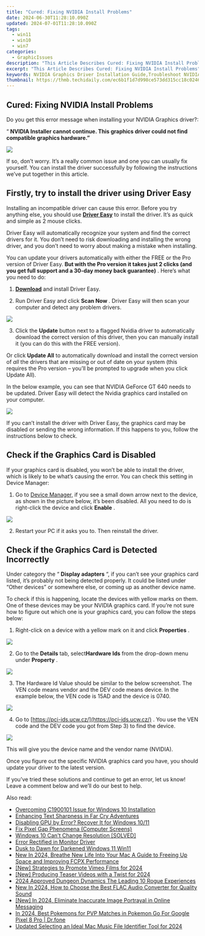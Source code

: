 ```yaml
---
title: "Cured: Fixing NVIDIA Install Problems"
date: 2024-06-30T11:28:10.090Z
updated: 2024-07-01T11:28:10.090Z
tags:
  - win11
  - win10
  - win7
categories:
  - GraphicIssues
description: "This Article Describes Cured: Fixing NVIDIA Install Problems"
excerpt: "This Article Describes Cured: Fixing NVIDIA Install Problems"
keywords: NVIDIA Graphics Driver Installation Guide,Troubleshoot NVIDIA Driver Install Errors,NVIDIA Driver Compatibility Tips,How to Fix NVIDIA Installation on PC,Resolve NVIDIA Driver Crashing Issues,NVIDIA Install Script Tutorial,Update NVIDIA Drivers on Linux Systems
thumbnail: https://thmb.techidaily.com/ec6b1f1d7d998ce573dd315cc18c0246f2fda616f5f88137d905e138146bac2b.jpg
---
```


## Cured: Fixing NVIDIA Install Problems

 Do you get this error message when installing your NVIDIA Graphics driver?:

“   **NVIDIA Installer cannot continue. This graphics driver could not find compatible graphics hardware.”**

![](https://images.drivereasy.com/wp-content/uploads/2019/08/image-608.png)

 If so, don’t worry. It’s a really common issue and one you can usually fix yourself. You can install the driver successfully by following the instructions we’ve put together in this article.

## Firstly, try to install the driver using Driver Easy

 Installing an incompatible driver can cause this error. Before you try anything else, you should use **[Driver Easy](https://tools.techidaily.com/drivereasy/download/)**  to install the driver.  It’s as quick and simple as 2 mouse clicks.

 Driver Easy will automatically recognize your system and find the correct drivers for it. You don’t need to risk downloading and installing the wrong driver, and you don’t need to worry about making a mistake when installing.

 You can update your drivers automatically with either the FREE or the Pro version of Driver Easy. **But with the Pro version it takes just 2 clicks (and you get full support and a 30-day money back guarantee)** . Here’s what you need to do:

 1) **[Download](https://tools.techidaily.com/drivereasy/download/)**   and install Driver Easy.

 2) Run Driver Easy and click **Scan Now** . Driver Easy will then scan your computer and detect any problem drivers.

![](https://images.drivereasy.com/wp-content/uploads/2019/08/image-606.png)

 3) Click the **Update** button next to a flagged Nvidia driver to automatically download the correct version of this driver, then you can manually install it (you can do this with the FREE version).

 Or click **Update All**  to automatically download and install the correct version of _all_   the drivers that are missing or out of date on your system (this requires the Pro version – you’ll be prompted to upgrade when you click Update All).

 In the below example, you can see that NVIDIA GeForce GT 640 needs to be updated. Driver Easy will detect the Nvidia graphics card installed on your computer.

![](https://images.drivereasy.com/wp-content/uploads/2019/08/image-607.png)

 If you can’t install the driver with Driver Easy, the graphics card may be disabled or sending the wrong information.  If this happens to you, follow the instructions below to check.

## **Check if the Graphics Card is Disabled**

 If your graphics card is disabled, you won’t be able to install the driver, which is likely to be what’s causing the error. You can check this setting in Device Manager:

 1) Go to [Device Manager,](https://tools.techidaily.com/drivereasy/download/)  if you see a small down arrow next to the device, as shown in the picture below, it’s been disabled. All you need to do is right-click the device and click **Enable** .

![](https://images.drivereasy.com/wp-content/uploads/2016/11/img_581c50591ccf5.png)

2) Restart your PC if it asks you to. Then reinstall the driver.

## **Check if the Graphics Card is Detected Incorrectly**

 Under category the “ **Display adapters**  “, if you can’t see your graphics card listed, it’s probably not being detected properly. It could be listed under “Other devices” or somewhere else, or coming up as another device name.

 To check if this is happening, locate the devices with yellow marks on them. One of these devices may be your NVIDIA graphics card. If you’re not sure how to figure out which one is your graphics card, you can follow the steps below:

 1) Right-click on a device with a yellow mark on it and click **Properties** .

![](https://images.drivereasy.com/wp-content/uploads/2016/11/img_581c568d597b7.png)

 2) Go to the **Details** tab, select**Hardware Ids** from the drop-down menu under **Property** .

![](https://images.drivereasy.com/wp-content/uploads/2016/07/img_5785de836c928.png)

 3) The Hardware Id Value should be similar to the below screenshot. The VEN code means vendor and the DEV code means device. In the example below, the VEN code is 15AD and the device is 0740.

![](https://images.drivereasy.com/wp-content/uploads/2016/07/img_5785df1376590.png)

 4) Go to [https://pci-ids.ucw.cz/](https://pci-ids.ucw.cz/) . You use the VEN code and the DEV code you got from Step 3) to find the device.

![](https://images.drivereasy.com/wp-content/uploads/2018/07/img_5b56e6603c4e9.jpg)

 This will give you the device name and the vendor name (NVIDIA).

 Once you figure out the specific NVIDIA graphics card you have, you should update your driver to the latest version.

 If you’ve tried these solutions and continue to get an error, let us know! Leave a comment below and we’ll do our best to help.

<ins class="adsbygoogle"
     style="display:block"
     data-ad-format="autorelaxed"
     data-ad-client="ca-pub-7571918770474297"
     data-ad-slot="1223367746"></ins>



<ins class="adsbygoogle"
     style="display:block"
     data-ad-client="ca-pub-7571918770474297"
     data-ad-slot="8358498916"
     data-ad-format="auto"
     data-full-width-responsive="true"></ins>

<span class="atpl-alsoreadstyle">Also read:</span>
<div><ul>
<li><a href="https://graphic-issues.techidaily.com/overcoming-c1900101-issue-for-windows-10-installation/"><u>Overcoming C1900101 Issue for Windows 10 Installation</u></a></li>
<li><a href="https://graphic-issues.techidaily.com/enhancing-text-sharpness-in-far-cry-adventures/"><u>Enhancing Text Sharpness in Far Cry Adventures</u></a></li>
<li><a href="https://graphic-issues.techidaily.com/disabling-gpu-by-error-recover-it-for-windows-1011/"><u>Disabling GPU by Error? Recover It for Windows 10/11</u></a></li>
<li><a href="https://graphic-issues.techidaily.com/fix-pixel-gap-phenomena-computer-screens/"><u>Fix Pixel Gap Phenomena (Computer Screens)</u></a></li>
<li><a href="https://graphic-issues.techidaily.com/1719818100903-windows-10-cant-change-resolution-solved/"><u>Windows 10 Can't Change Resolution [SOLVED]</u></a></li>
<li><a href="https://graphic-issues.techidaily.com/error-rectified-in-monitor-driver/"><u>Error Rectified in Monitor Driver</u></a></li>
<li><a href="https://graphic-issues.techidaily.com/dusk-to-dawn-for-darkened-windows-11-win11/"><u>Dusk to Dawn for Darkened Windows 11 Win11</u></a></li>
<li><a href="https://video-content-creator.techidaily.com/new-in-2024-breathe-new-life-into-your-mac-a-guide-to-freeing-up-space-and-improving-fcpx-performance/"><u>New In 2024, Breathe New Life Into Your Mac A Guide to Freeing Up Space and Improving FCPX Performance</u></a></li>
<li><a href="https://vimeo-videos.techidaily.com/new-strategies-to-promote-vimeo-films-for-2024/"><u>[New] Strategies to Promote Vimeo Films for 2024</u></a></li>
<li><a href="https://youtube-webster.techidaily.com/roducing-teaser-videos-with-a-twist-for-2024/"><u>[New] Producing Teaser Videos with a Twist for 2024</u></a></li>
<li><a href="https://screen-sharing-recording.techidaily.com/2024-approved-dungeon-dynamics-the-leading-10-rogue-experiences/"><u>2024 Approved  Dungeon Dynamics  The Leading 10 Rogue Experiences</u></a></li>
<li><a href="https://ai-video-tools.techidaily.com/new-in-2024-how-to-choose-the-best-flac-audio-converter-for-quality-sound/"><u>New In 2024, How to Choose the Best FLAC Audio Converter for Quality Sound</u></a></li>
<li><a href="https://facebook-video-recording.techidaily.com/new-in-2024-eliminate-inaccurate-image-portrayal-in-online-messaging/"><u>[New] In 2024, Eliminate Inaccurate Image Portrayal in Online Messaging</u></a></li>
<li><a href="https://pokemon-go-android.techidaily.com/in-2024-best-pokemons-for-pvp-matches-in-pokemon-go-for-google-pixel-8-pro-drfone-by-drfone-virtual-android/"><u>In 2024, Best Pokemons for PVP Matches in Pokemon Go For Google Pixel 8 Pro | Dr.fone</u></a></li>
<li><a href="https://sound-tweaking.techidaily.com/updated-selecting-an-ideal-mac-music-file-identifier-tool-for-2024/"><u>Updated Selecting an Ideal Mac Music File Identifier Tool for 2024</u></a></li>
</ul></div>
